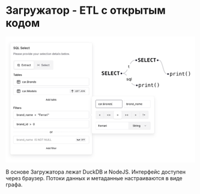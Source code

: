 # Загружатор - ETL с открытым кодом

![Интерфейс](doc/demo.png)

В основе Загружатора лежат DuckDB и NodeJS. Интерфейс доступен через браузер. Потоки данных и метаданные настраиваются в виде графа.
